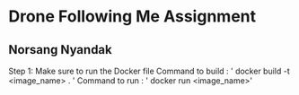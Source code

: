 # Drone Following Me Assignment

## Norsang Nyandak

Step 1: Make sure to run the Docker file
    Command to build : ' docker build -t <image_name> . '
    Command to run : ' docker run <image_name>'
